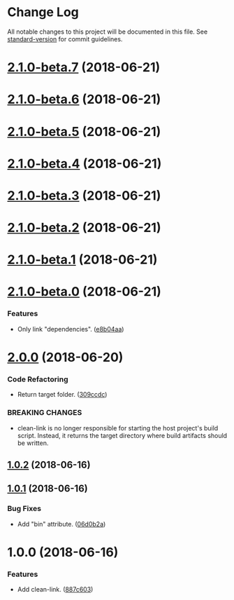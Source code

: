 # Change Log

All notable changes to this project will be documented in this file. See [standard-version](https://github.com/conventional-changelog/standard-version) for commit guidelines.

<a name="2.1.0-beta.7"></a>
# [2.1.0-beta.7](https://github.com/darkobits/clean-link/compare/v2.1.0-beta.6...v2.1.0-beta.7) (2018-06-21)



<a name="2.1.0-beta.6"></a>
# [2.1.0-beta.6](https://github.com/darkobits/clean-link/compare/v2.1.0-beta.5...v2.1.0-beta.6) (2018-06-21)



<a name="2.1.0-beta.5"></a>
# [2.1.0-beta.5](https://github.com/darkobits/clean-link/compare/v2.1.0-beta.4...v2.1.0-beta.5) (2018-06-21)



<a name="2.1.0-beta.4"></a>
# [2.1.0-beta.4](https://github.com/darkobits/clean-link/compare/v2.1.0-beta.3...v2.1.0-beta.4) (2018-06-21)



<a name="2.1.0-beta.3"></a>
# [2.1.0-beta.3](https://github.com/darkobits/clean-link/compare/v2.1.0-beta.2...v2.1.0-beta.3) (2018-06-21)



<a name="2.1.0-beta.2"></a>
# [2.1.0-beta.2](https://github.com/darkobits/clean-link/compare/v2.1.0-beta.1...v2.1.0-beta.2) (2018-06-21)



<a name="2.1.0-beta.1"></a>
# [2.1.0-beta.1](https://github.com/darkobits/clean-link/compare/v2.1.0-beta.0...v2.1.0-beta.1) (2018-06-21)



<a name="2.1.0-beta.0"></a>
# [2.1.0-beta.0](https://github.com/darkobits/clean-link/compare/v2.0.0...v2.1.0-beta.0) (2018-06-21)


### Features

* Only link "dependencies". ([e8b04aa](https://github.com/darkobits/clean-link/commit/e8b04aa))



<a name="2.0.0"></a>
# [2.0.0](https://github.com/darkobits/clean-link/compare/v1.0.2...v2.0.0) (2018-06-20)


### Code Refactoring

* Return target folder. ([309ccdc](https://github.com/darkobits/clean-link/commit/309ccdc))


### BREAKING CHANGES

* clean-link is no longer responsible for starting the host project's build script. Instead, it returns the target directory where build artifacts should be written.



<a name="1.0.2"></a>
## [1.0.2](https://github.com/darkobits/clean-link/compare/v1.0.1...v1.0.2) (2018-06-16)



<a name="1.0.1"></a>
## [1.0.1](https://github.com/darkobits/clean-link/compare/v1.0.0...v1.0.1) (2018-06-16)


### Bug Fixes

* Add "bin" attribute. ([06d0b2a](https://github.com/darkobits/clean-link/commit/06d0b2a))



<a name="1.0.0"></a>
# 1.0.0 (2018-06-16)


### Features

* Add clean-link. ([887c603](https://github.com/darkobits/clean-link/commit/887c603))
